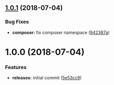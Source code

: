 <a name="1.0.1"></a>
## [1.0.1](https://github.com/hypeJunctionPro/Elgg3-hypeTheme/compare/1.0.0...1.0.1) (2018-07-04)


### Bug Fixes

* **composer:** fix composer namespace ([942387a](https://github.com/hypeJunctionPro/Elgg3-hypeTheme/commit/942387a))



<a name="1.0.0"></a>
# 1.0.0 (2018-07-04)


### Features

* **releases:** initial commit ([5e53cc9](https://github.com/hypeJunctionPro/Elgg3-hypeTheme/commit/5e53cc9))



